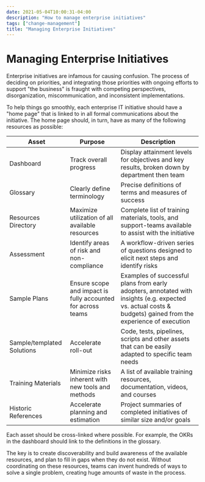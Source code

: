 ```yaml
---
date: 2021-05-04T10:00:31-04:00
description: "How to manage enterprise initiatives"
tags: ["change-management"]
title: "Managing Enterprise Initiatives"
---
```


# Managing Enterprise Initiatives

Enterprise initiatives are infamous for causing confusion. The process of deciding on priorities, and integrating those priorities with ongoing efforts to support "the business" is fraught with competing perspectives, disorganization, miscommunication, and inconsistent implementations.

To help things go smoothly, each enterprise IT initiative should have a "home page" that is linked to in all formal communications about the initiative. The home page should, in turn, have as many of the following resources as possible:

| Asset                      | Purpose                                                     | Description                                                                                                                                                  |
| -------------------------- | ----------------------------------------------------------- | ------------------------------------------------------------------------------------------------------------------------------------------------------------ |
| Dashboard                  | Track overall progress                                      | Display attainment levels for objectives and key results, broken down by department then team                                                                |
| Glossary                   | Clearly define terminology                                  | Precise definitions of terms and measures of success                                                                                                         |
| Resources Directory        | Maximize utilization of all available resources             | Complete list of training materials, tools, and support-teams available to assist with the initiative                                                        |
| Assessment                 | Identify areas of risk and non-compliance                   | A workflow-driven series of questions designed to elicit next steps and identify risks                                                                       |
| Sample Plans               | Ensure scope and impact is fully accounted for across teams | Examples of successful plans from early adopters, annotated with insights (e.g. expected vs. actual costs & budgets) gained from the experience of execution |
| Sample/templated Solutions | Accelerate roll-out                                         | Code, tests, pipelines, scripts and other assets that can be easily adapted to specific team needs                                                           |
| Training Materials         | Minimize risks inherent with new tools and methods          | A list of available training resources, documentation, videos, and courses                                                                                   |
| Historic References        | Accelerate planning and estimation                          | Project summaries of completed initiatives of similar size and/or goals                                                                                      |

Each asset should be cross-linked where possible. For example, the OKRs in the dashboard should link to the definitions in the glossary.

The key is to create discoverability and build awareness of the available resources, and plan to fill in gaps when they do not exist. Without coordinating on these resources, teams can invent hundreds of ways to solve a single problem, creating huge amounts of waste in the process.
